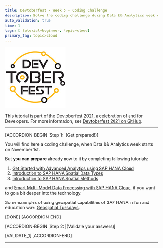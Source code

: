 ```yaml
---
title: Devtoberfest - Week 5 - Coding Challenge
description: Solve the coding challenge during Data && Analytics week of Devtoberfest to get points!
auto_validation: true
time: 1
tags: [ tutorial>beginner, topic>cloud]
primary_tag: topic>cloud
---
```


![Devtoberfest](Devtoberfest.jpg)

This tutorial is part of the Devtoberfest 2021, a celebration of and for Developers. For more information, see [Devtoberfest 2021 on GitHub](https://github.com/SAP-samples/devtoberfest-2021).

---

[ACCORDION-BEGIN [Step 1: ](Get prepared!)]

You will find here a coding challenge, when Data && Analytics week starts on November 1st.

But **you can prepare** already now to it by completing following tutorials:

1. [Get Started with Advanced Analytics using SAP HANA Cloud](https://developers.sap.com/tutorials/hana-trial-advanced-analytics.html)
2. [Introduction to SAP HANA Spatial Data Types](https://developers.sap.com/group.hana-aa-spatial-get-started.html)
3. [Introduction to SAP HANA Spatial Methods](https://developers.sap.com/group.hana-aa-spatial-methods.html)

and [Smart Multi-Model Data Processing with SAP HANA Cloud](https://developers.sap.com/group.hana-cloud-smart-multi-model-data.html), if you want to go a bit deeper into the technology.

Some examples of using geospatial capabilities of SAP HANA in fun and education way: [Geospatial Tuesdays](https://blogs.sap.com/tag/geospatial-tuesday/).

[DONE]
[ACCORDION-END]

[ACCORDION-BEGIN [Step 2: ](Validate your answers)]

[VALIDATE_1]
[ACCORDION-END]

---
